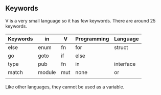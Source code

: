 ## Keywords

V is a very small language so it has few keywords. There are around 25 keywords.

| Keywords | in  | V | Programming  | Language    |
|-------|--------|----------|---------|-----------|
| else  | enum   | fn       | for     | struct    |
| go    | goto   | if       | else    |  |
| type  | pub    | fn       | in      | interface |
| match | module | mut      | none    | or        |
|  |     |

Like other languages, they cannot be used as a variable.
